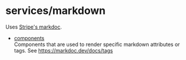 # services/markdown

Uses [Stripe's markdoc](https://markdoc.dev/).

- [components](./components/)  
  Components that are used to render specific markdown attributes or tags. See https://markdoc.dev/docs/tags
